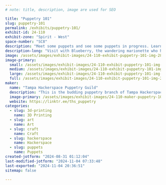 ```yaml
---
# note: title, description, image are used for SEO

title: "Puppetry 101"
slug: puppetry-101
permalink: /exhibits/puppetry-101/
exhibit-id: 24-110
exhibit-zone: "Spirit - West"
space-number: "SC8"
description: "Meet some puppets and see some puppets in progress. Learn about what makes puppetry work!"
description-long: "Visit with Blueberry, the wandering marionette who has been making his way around Maker Faire Orlando since 2022. See puppets in the building process, and check out mechanisms used to control marionettes. Get information about puppet building projects that you can try at home, and see examples of all the different types of puppets around the world to enjoy. Visit with a friend that you may recognize from your childhood on a certain Street... and be sure to bring along a book for them to look book! Uh-huh!"
image: /assets/images/exhibit-images/24-110-exhibit-puppetry-101-img-2812-large.jpeg
image-primary: 
  small: /assets/images/exhibit-images/24-110-exhibit-puppetry-101-img-2812-small.jpeg
  medium: /assets/images/exhibit-images/24-110-exhibit-puppetry-101-img-2812-medium.jpeg
  large: /assets/images/exhibit-images/24-110-exhibit-puppetry-101-img-2812-large.jpeg
  full: /assets/images/exhibit-images/24-110-exhibit-puppetry-101-img-2812-full.jpeg
maker: 
  name: "Tampa Hackerspace Puppetry Guild"
  description: "This is the budding puppetry branch of Tampa Hackerspace. Paula has been bringing puppets to Maker Faire Orlando for the past two years. She has taught puppetry for Cadet and Junior Girl Scouts, and she is primarily interested in designing and building marionettes from 3D printed figures... but there are many other interesting puppet types out there, too!"
  image-primary: /assets/images/exhibit-images/24-110-maker-puppetry-101-logo-tampa-hackerspace-2048-transparent-border-medium.png
  website: https://linktr.ee/ths_puppetry
categories: 
  - slug: 3d-printing
    name: 3D Printing
  - slug: art
    name: Art
  - slug: craft
    name: Craft
  - slug: hackerspace
    name: Hackerspace
  - slug: puppets
    name: Puppets
created-jotform: "2024-08-31 01:12:04"
last-modified-jotform: "2024-11-04 07:33:48"
last-exported: "2024-11-04 20:36:51"
sitemap: false

---
```


